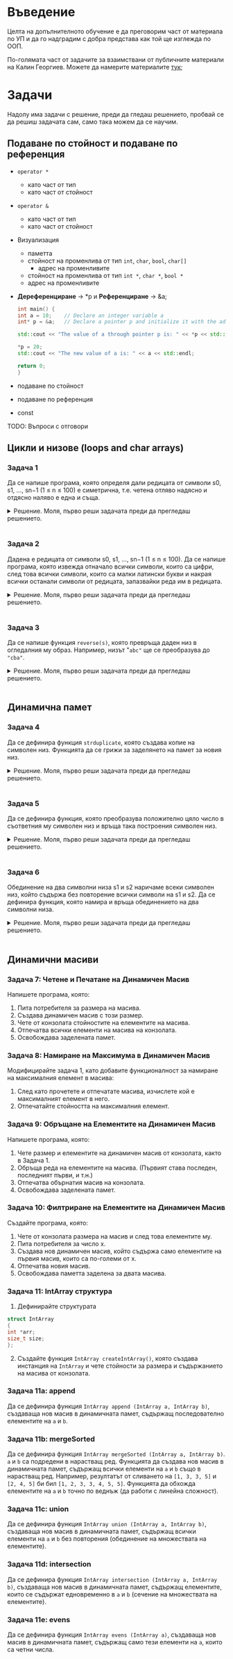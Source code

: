 # Въведение

Целта на допълнителното обучение е да преговорим част от материала по УП и да го надградим с добра представа как той ще изглежда по ООП.

По-голямата част от задачите за взаимствани от публичните материали на Калин Георгиев. Можете да намерите материалите [тук](https://github.com/stranxter/lecture-notes/blob/master/homeworks/Problems%20in%20Programming.pdf);

# Задачи
Надолу има задачи с решение, преди да гледаш решението, пробвай се да решиш задачата сам, само така можем да се научим.

## Подаване по стойност и подаване по референция

- `operator *`
  - като част от тип
  - като част от стойност
- `operator &`
  - като част от тип
  - като част от стойност
- Визуализация
  - паметта
  - стойност на променлива от тип `int`, `char`, `bool`, `char[]`
    - адрес на променливите
  - стойност на променлива от тип `int *`, `char *`, `bool *`
  - адрес на променливите
- **Дереференциране** -> \*p и
  **Референциране** -> &a;

  ```c++
  int main() {
  int a = 10;    // Declare an integer variable a
  int* p = &a;   // Declare a pointer p and initialize it with the address of a

  std::cout << "The value of a through pointer p is: " << *p << std::endl;

  *p = 20;
  std::cout << "The new value of a is: " << a << std::endl;

  return 0;
  }
  ```

- подаване по стойност
- подаване по референция
- const

TODO: Въпроси с отговори

## Цикли и низове (loops and char arrays)

### Задача 1

Да се напише програма, която определя
дали редицата от символи s0, s1, ..., sn−1 (1 ≤ n ≤ 100) е симетрична, т.е.
четена отляво надясно и отдясно наляво е една и съща.

<details>
<summary>Решение. Моля, първо реши задачата преди да прегледаш решението.</summary>

```c++
TODO: Добави решение
```

</details>
<br/>

### Задача 2

Дадена е редицата от символи s0, s1, ..., sn−1 (1 ≤ n ≤
100). Да се напише програма, която извежда отначало всички символи,
които са цифри, след това всички символи, които са малки латински
букви и накрая всички останали символи от редицата, запазвайки реда
им в редицата.

<details>
<summary>Решение. Моля, първо реши задачата преди да прегледаш решението.</summary>

```c++
TODO: Добави решение
```

</details>
<br/>

### Задача 3

Да се напише функция `reverse(s)`, която превръща даден низ в огледалния му образ. Например, низът "`abc"` ще се преобразува до `"cba"`.

<details>
<summary>Решение. Моля, първо реши задачата преди да прегледаш решението.</summary>

```c++
TODO: Добави решение
```

</details>
<br/>

## Динамична памет

### Задача 4

Да се дефинира функция `strduplicate`, която създава
копие на символен низ. Функцията да се грижи за заделянето на памет
за новия низ.

<details>
<summary>Решение. Моля, първо реши задачата преди да прегледаш решението.</summary>

```c++
TODO: Добави решение
```

</details>
<br/>

### Задача 5

Да се дефинира функция, която преобразува положително цяло число в съответния му символен низ и връща така построения
символен низ.

<details>
<summary>Решение. Моля, първо реши задачата преди да прегледаш решението.</summary>

```c++
TODO: Добави решение
```

</details>
<br/>

### Задача 6

Обединение на два символни низа s1 и s2 наричаме всеки символен низ, който съдържа без повторение всички символи на
s1 и s2. Да се дефинира функция, която намира и връща обединението на два символни низа.

<details>
<summary>Решение. Моля, първо реши задачата преди да прегледаш решението.</summary>

```c++
TODO: Добави решение
```

</details>
<br/>

## Динамични масиви

### Задача 7: Четене и Печатане на Динамичен Масив

Напишете програма, която:

1. Пита потребителя за размера на масива.
2. Създава динамичен масив с този размер.
3. Чете от конзолата стойностите на елементите на масива.
4. Отпечатва всички елементи на масива на конзолата.
5. Освобождава заделената памет.

### Задача 8: Намиране на Максимума в Динамичен Масив

Модифицирайте задача 1, като добавите функционалност за намиране на максималния елемент в масива:

1. След като прочетете и отпечатате масива, изчислете кой е максималният елемент в него.
2. Отпечатайте стойността на максималния елемент.

### Задача 9: Обръщане на Елементите на Динамичен Масив

Напишете програма, която:

1. Чете размер и елементите на динамичен масив от конзолата, както в Задача 1.
2. Обръща реда на елементите на масива. (Първият става последен, последният първи, и т.н.)
3. Отпечатва обърнатия масив на конзолата.
4. Освобождава заделената памет.

### Задача 10: Филтриране на Елементите на Динамичен Масив

Създайте програма, която:

1. Чете от конзолата размера на масив и след това елементите му.
2. Пита потребителя за число x.
3. Създава нов динамичен масив, който съдържа само елементите на първия масив, които са по-големи от x.
4. Отпечатва новия масив.
5. Освобождава паметта заделена за двата масива.

### Задача 11: IntArray структура

1. Дефинирайте структурата

```c++
struct IntArray
{
int *arr;
size_t size;
};
```
2. Създайте функция `IntArray createIntArray()`, която създава инстанция на `IntArray` и чете стойности за размера и съдържанието на масива от конзолата.

### Задача 11а: append

Да се дефинира функция `IntArray append (IntArray a, IntArray b)`, създаваща нов масив в динамичната памет, съдържащ последователно елементите на `a` и `b`.

### Задача 11b: mergeSorted
Да се дефинира функция `IntArray mergeSorted (IntArray a, IntArray b)`. `a` и `b` са подредени в нарастващ ред. Функцията да създава нов масив в
динамичната памет, съдържащ всички елементи на `a` и `b` също в нарастващ ред. Например, резултатът от сливането на `[1, 3, 3, 5]` и `[2, 4, 5]` би бил `[1, 2, 3, 3, 4, 5, 5]`. Функцията да обхожда елементите на `a` и `b` точно по веднъж (да работи с линейна сложност).

### Задача 11c: union
Да се дефинира функция `IntArray union (IntArray a, IntArray b)`, създаваща нов масив в динамичната памет, съдържащ всички елементи на `a` и `b` без повторения (обединение на множествата на елементите).

### Задача 11d: intersection
Да се дефинира функция `IntArray intersection (IntArray a, IntArray b)`, създаваща нов масив в динамичната памет, съдържащ елементите, които се съдържат едновременно в `a` и `b` (сечение на множествата на елементите).

### Задача 11e: evens
Да се дефинира функция `IntArray evens (IntArray a)`, създаваща нов масив в динамичната памет, съдържащ само тези елементи на `a`, които са четни числа.